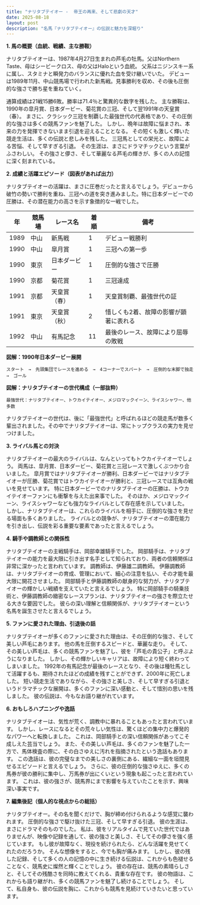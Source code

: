 ```yaml
---
title: "ナリタブテイオー -  帝王の再来、そして悲劇の天才"
date: 2025-08-18
layout: post
description: "名馬『ナリタブテイオー』の伝説と魅力を深堀り"
---
```


**1. 馬の概要（血統、戦績、主な勝鞍）**

ナリタブテイオーは、1987年4月27日生まれの芦毛の牡馬。父はNorthern Taste、母はシービークロス、母の父はHaloという血統。  父系はニジンスキー系に属し、スタミナと瞬発力のバランスに優れた血を受け継いでいた。  デビューは1989年11月、中山競馬場で行われた新馬戦。見事勝利を収め、その後も圧倒的な強さで勝ち星を重ねていく。

通算成績は21戦15勝6敗。勝率は71.4％と驚異的な数字を残した。  主な勝鞍は、1990年の皐月賞、日本ダービー、菊花賞の三冠、そして翌1991年の天皇賞（春）。  まさに、クラシック三冠を制覇した最強世代の代表格であり、その圧倒的な強さは多くの競馬ファンを魅了した。  しかし、晩年は故障に悩まされ、本来の力を発揮できないまま引退を迎えることとなる。  その短くも激しく輝いた競走生活は、多くの伝説と悲しみを残した。  三冠馬としての栄光と、故障による苦悩、そして早すぎる引退。  その生涯は、まさにドラマチックという言葉がふさわしい。  その強さと儚さ、そして華麗なる芦毛の輝きが、多くの人の記憶に深く刻まれている。


**2. 成績と活躍エピソード（図表があれば出力）**

ナリタブテイオーの活躍は、まさに圧巻だったと言えるでしょう。デビューから破竹の勢いで勝利を重ね、三冠への道を突き進みました。特に日本ダービーでの圧勝は、その潜在能力の高さを示す象徴的な一戦でした。

| 年 | 競馬場 | レース名       | 着順 | 備考                               |
|----|--------|-------------|-----|------------------------------------|
| 1989 | 中山   | 新馬戦         | 1   | デビュー戦勝利                     |
| 1990 | 中山   | 皐月賞         | 1   | 三冠への第一歩                     |
| 1990 | 東京   | 日本ダービー     | 1   | 圧倒的な強さで圧勝                 |
| 1990 | 京都   | 菊花賞         | 1   | 三冠達成                           |
| 1991 | 京都   | 天皇賞（春）   | 1   | 天皇賞制覇、最強世代の証             |
| 1991 | 東京   | 天皇賞（秋）   | 2   | 惜しくも2着、故障の影響が顕著に表れる |
| 1992 | 中山   | 有馬記念       | 11  | 最後のレース、故障により屈辱の敗戦     |


**図解：1990年日本ダービー展開**

```
スタート　→　先頭集団でレースを進める　→　4コーナーでスパート　→　圧倒的な末脚で独走　→　ゴール
```

**図解：ナリタブテイオーの世代構成（一部抜粋）**

```
最強世代：ナリタブテイオー、トウカイテイオー、メジロマックイーン、ライスシャワー、他多数
```
ナリタブテイオーの世代は、後に「最強世代」と呼ばれるほどの競走馬が数多く輩出されました。その中でナリタブテイオーは、常にトップクラスの実力を見せつけました。


**3. ライバル馬との対決**

ナリタブテイオーの最大のライバルは、なんといってもトウカイテイオーでしょう。  両馬は、皐月賞、日本ダービー、菊花賞と三冠レースで激しくぶつかり合いました。  皐月賞ではナリタブテイオーが勝利、日本ダービーではナリタブテイオーが圧勝、菊花賞ではトウカイテイオーが勝利と、三冠レースでは互角の戦いを見せています。  特に日本ダービーでのナリタブテイオーの圧勝は、トウカイテイオーファンにも衝撃を与えた出来事でした。  そのほか、メジロマックイーン、ライスシャワーなども強力なライバルとして存在感を示していました。  しかし、ナリタブテイオーは、これらのライバルを相手に、圧倒的な強さを見せる場面も多くありました。  ライバルとの競争が、ナリタブテイオーの潜在能力を引き出し、伝説を彩る重要な要素であったと言えるでしょう。


**4. 騎手や調教師との関係性**

ナリタブテイオーの主戦騎手は、岡部幸雄騎手でした。  岡部騎手は、ナリタブテイオーの能力を最大限に引き出す名手として知られており、両者の信頼関係は非常に深かったと言われています。  調教師は、伊藤雄二調教師。  伊藤調教師は、ナリタブテイオーの育成、管理において、細心の注意を払い、その才能を最大限に開花させました。  岡部騎手と伊藤調教師の献身的な努力が、ナリタブテイオーの輝かしい戦績を支えていたと言えるでしょう。  特に岡部騎手の騎乗技術と、伊藤調教師の緻密なレースプランは、ナリタブテイオーの強さを際立たせる大きな要因でした。  彼らの深い理解と信頼関係が、ナリタブテイオーという名馬を誕生させたと言えるでしょう。


**5. ファンに愛された理由、引退後の話**

ナリタブテイオーが多くのファンに愛された理由は、その圧倒的な強さ、そして美しい芦毛にあります。  他の馬を圧倒するスピードと、華麗な走り。  そして、その美しい芦毛は、多くの競馬ファンを魅了し、彼を「芦毛の貴公子」と呼ぶようになりました。  しかし、その輝かしいキャリアは、故障により短く終わってしまいました。  1992年の有馬記念が最後のレースとなり、その後は種牡馬として活躍するも、期待されたほどの成績を残すことができず、2000年に死亡しました。  短い競走生活でありながら、その強さと美しさ、そして早すぎる引退というドラマチックな展開は、多くのファンに深い感動と、そして惜別の思いを残しました。  彼の伝説は、今もなお語り継がれています。


**6. おもしろハプニングや逸話**

ナリタブテイオーは、気性が荒く、調教中に暴れることもあったと言われています。  しかし、レースになるとその荒々しい気性は、驚くほどの集中力と爆発的なパワーへと転換しました。  これは、岡部騎手との深い信頼関係があってこそ成しえた芸当でしょう。  また、その美しい芦毛は、多くのファンを魅了した一方で、馬体検査の際に、その白さゆえに汚れを指摘されたという逸話もあります。  この逸話は、彼の完璧なまでの美しさの裏側にある、繊細な一面を垣間見せるエピソードと言えるでしょう。  さらに、彼の圧倒的な強さゆえに、多くの馬券が彼の勝利に集中し、万馬券が出にくいという現象も起こったと言われています。  これは、彼の強さが、競馬界にまで影響を与えていたことを示す、興味深い事実です。


**7. 編集後記（個人的な視点からの総括）**

ナリタブテイオー。その名を聞くだけで、胸が締め付けられるような感覚に襲われます。  圧倒的な強さで駆け抜けた三冠、そして早すぎる引退。  彼の生涯は、まさにドラマそのものでした。  私は、彼をリアルタイムで見ていた世代ではありませんが、映像や記録を通して、彼の強さと美しさ、そしてその儚さを強く感じています。  もし彼が故障なく、現役を続けられたら、どんな活躍を見せてくれたのだろうか。  そんな想像をすると、今でも胸が痛みます。  しかし、彼の残した記録、そして多くの人の記憶の中に生き続ける伝説は、これからも色褪せることなく、競馬史に燦然と輝くことでしょう。  彼の存在は、競馬の素晴らしさと、そしてその残酷さを同時に教えてくれる、貴重な存在です。  彼の物語は、これからも語り継がれ、多くの競馬ファンを魅了し続けることでしょう。  そして、私自身も、彼の伝説を胸に、これからも競馬を見続けていきたいと思っています。
